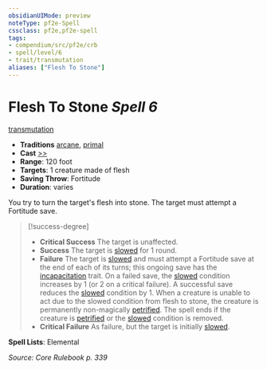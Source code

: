 ```yaml
---
obsidianUIMode: preview
noteType: pf2e-Spell
cssclass: pf2e,pf2e-spell
tags:
- compendium/src/pf2e/crb
- spell/level/6
- trait/transmutation
aliases: ["Flesh To Stone"]
---
```

# Flesh To Stone *Spell 6*   
[transmutation](rules/traits/transmutation.md "Transmutation School Trait")  

- **Traditions** [arcane](rules/traits/arcane.md "Arcane Tradition Trait"), [primal](rules/traits/primal.md "Primal Tradition Trait")
- **Cast** [>>](rules/core-rulebook/chapter-9-playing-the-game.md#Actions "Two-Action") 
- **Range**: 120 foot
- **Targets**: 1 creature made of flesh
- **Saving Throw**: Fortitude
- **Duration**: varies

You try to turn the target's flesh into stone. The target must attempt a Fortitude save.

> [!success-degree] 
> - **Critical Success** The target is unaffected.
> - **Success** The target is [slowed](rules/conditions.md#Slowed) for 1 round.
> - **Failure** The target is [slowed](rules/conditions.md#Slowed) and must attempt a Fortitude save at the end of each of its turns; this ongoing save has the [incapacitation](rules/traits/incapacitation.md "Incapacitation Effect Trait") trait. On a failed save, the [slowed](rules/conditions.md#Slowed) condition increases by 1 (or 2 on a critical failure). A successful save reduces the [slowed](rules/conditions.md#Slowed) condition by 1. When a creature is unable to act due to the slowed condition from flesh to stone, the creature is permanently non-magically [petrified](rules/conditions.md#Petrified). The spell ends if the creature is [petrified](rules/conditions.md#Petrified) or the [slowed](rules/conditions.md#Slowed) condition is removed.
> - **Critical Failure** As failure, but the target is initially [slowed](rules/conditions.md#Slowed).

**Spell Lists**: Elemental

*Source: Core Rulebook p. 339*